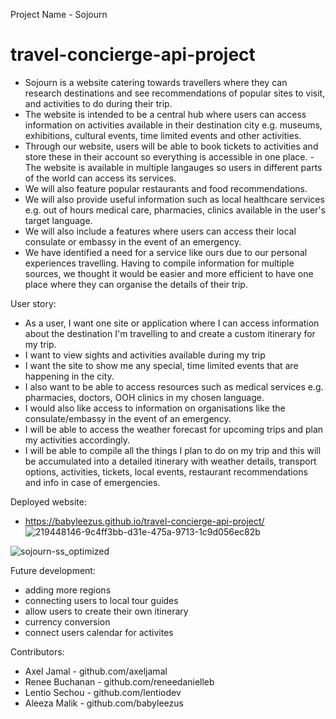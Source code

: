 Project Name - Sojourn

# travel-concierge-api-project
- Sojourn is a website catering towards travellers where they can research destinations and see recommendations of popular sites to visit, and activities to do during their trip.
- The website is intended to be a central hub where users can access information on activities available in their destination city e.g. museums, exhibitions, cultural events, time limited events and other activities. 
- Through our website, users will be able to book tickets to activities and store these in their account so everything is accessible in one place. 
-The website is available in multiple langauges so users in different parts of the world can access its services.
- We will also feature popular restaurants and food recommendations.
- We will also provide useful information such as local healthcare services e.g. out of hours medical care, pharmacies, clinics available in the user's target language. 
- We will also include a features where users can access their local consulate or embassy in the event of an emergency. 
- We have identified a need for a service like ours due to our personal experiences travelling. Having to compile information for multiple sources, we thought it would be easier and more efficient to have one place where they can organise the details of their trip.

User story: 
 - As a user, I want one site or application where I can access information about the destination I'm travelling to and create a custom itinerary for my trip. 
 - I want to view sights and activities available during my trip 
 - I want the site to show me any special, time limited events that are happening in the city.
 - I also want to be able to access resources such as medical services e.g. pharmacies, doctors, OOH clinics in my chosen language. 
 - I would also like access to information on organisations like the consulate/embassy in the event of an emergency.
 - I will be able to access the weather forecast for upcoming trips and plan my activities accordingly.
 - I will be able to compile all the things I plan to do on my trip and this will be accumulated into a detailed itinerary with weather details, transport options, activities, tickets, local events, restaurant recommendations and info in case of emergencies.

Deployed website:
- https://babyleezus.github.io/travel-concierge-api-project/
![219448146-9c4ff3bb-d31e-475a-9713-1c9d056ec82b](https://user-images.githubusercontent.com/119621308/226062894-98ce4f5e-d516-4b85-8ef0-7d3e61e3d95b.jpeg)

![sojourn-ss_optimized](https://user-images.githubusercontent.com/119621308/219448146-9c4ff3bb-d31e-475a-9713-1c9d056ec82b.png)

 

Future development:
- adding more regions 
- connecting users to local tour guides 
- allow users to create their own itinerary 
- currency conversion 
- connect users calendar for activites  
  
Contributors: 
- Axel Jamal - github.com/axeljamal
- Renee Buchanan - github.com/reneedanielleb
- Lentio Sechou - github.com/lentiodev
- Aleeza Malik - github.com/babyleezus
